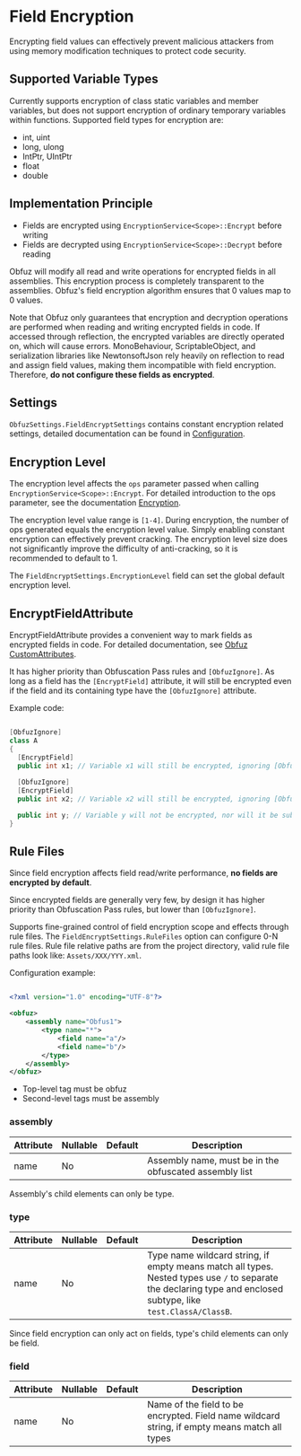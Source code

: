 # Field Encryption

Encrypting field values can effectively prevent malicious attackers from using memory modification techniques to protect code security.

## Supported Variable Types

Currently supports encryption of class static variables and member variables, but does not support encryption of ordinary temporary variables within functions. Supported field types for encryption are:

- int, uint
- long, ulong
- IntPtr, UIntPtr
- float
- double

## Implementation Principle

- Fields are encrypted using `EncryptionService<Scope>::Encrypt` before writing
- Fields are decrypted using `EncryptionService<Scope>::Decrypt` before reading

Obfuz will modify all read and write operations for encrypted fields in all assemblies. This encryption process is completely transparent to the assemblies. Obfuz's field encryption algorithm ensures that 0 values map to 0 values.

Note that Obfuz only guarantees that encryption and decryption operations are performed when reading and writing encrypted fields in code. If accessed through reflection, the encrypted variables are directly operated on, which will cause errors.
MonoBehaviour, ScriptableObject, and serialization libraries like NewtonsoftJson rely heavily on reflection to read and assign field values, making them incompatible with field encryption.
Therefore, **do not configure these fields as encrypted**.

## Settings

`ObfuzSettings.FieldEncryptSettings` contains constant encryption related settings, detailed documentation can be found in [Configuration](./configuration).

## Encryption Level

The encryption level affects the `ops` parameter passed when calling `EncryptionService<Scope>::Encrypt`. For detailed introduction to the ops parameter, see the documentation [Encryption](./encryption).

The encryption level value range is `[1-4]`. During encryption, the number of ops generated equals the encryption level value. Simply enabling constant encryption can effectively prevent cracking. The encryption level size does not significantly improve the difficulty of anti-cracking, so it is recommended to default to 1.

The `FieldEncryptSettings.EncryptionLevel` field can set the global default encryption level.

## EncryptFieldAttribute

EncryptFieldAttribute provides a convenient way to mark fields as encrypted fields in code. For detailed documentation, see [Obfuz CustomAttributes](./customattributes).

It has higher priority than Obfuscation Pass rules and `[ObfuzIgnore]`. As long as a field has the `[EncryptField]` attribute, it will still be encrypted even if the field and its containing type have the `[ObfuzIgnore]` attribute.

Example code:

```csharp

[ObfuzIgnore]
class A
{
  [EncryptField]
  public int x1; // Variable x1 will still be encrypted, ignoring [ObfuzIgnore] on the type
  
  [ObfuzIgnore]
  [EncryptField]
  public int x2; // Variable x2 will still be encrypted, ignoring [ObfuzIgnore] on the field

  public int y; // Variable y will not be encrypted, nor will it be subject to any obfuscation or encryption passes
}

```

## Rule Files

Since field encryption affects field read/write performance, **no fields are encrypted by default**.

Since encrypted fields are generally very few, by design it has higher priority than Obfuscation Pass rules, but lower than `[ObfuzIgnore]`.

Supports fine-grained control of field encryption scope and effects through rule files. The `FieldEncryptSettings.RuleFiles` option can configure 0-N rule files.
Rule file relative paths are from the project directory, valid rule file paths look like: `Assets/XXX/YYY.xml`.

Configuration example:

```xml

<?xml version="1.0" encoding="UTF-8"?>

<obfuz>
    <assembly name="Obfus1">
        <type name="*">
            <field name="a"/>
            <field name="b"/>
        </type>
    </assembly>
</obfuz>
```

- Top-level tag must be obfuz
- Second-level tags must be assembly

### assembly

|Attribute|Nullable|Default|Description|
|-|-|-|-|
|name|No||Assembly name, must be in the obfuscated assembly list|

Assembly's child elements can only be type.

### type

|Attribute|Nullable|Default|Description|
|-|-|-|-|
|name|No||Type name wildcard string, if empty means match all types. Nested types use `/` to separate the declaring type and enclosed subtype, like `test.ClassA/ClassB`.|

Since field encryption can only act on fields, type's child elements can only be field.

### field

|Attribute|Nullable|Default|Description|
|-|-|-|-|
|name|No||Name of the field to be encrypted. Field name wildcard string, if empty means match all types|
